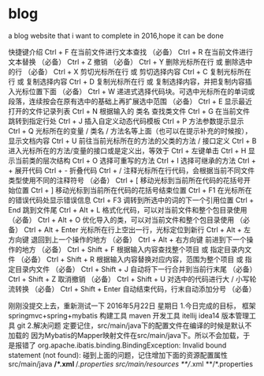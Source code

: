 # blog
a blog website that i want to complete in 2016,hope it can be done

快捷键介绍
    Ctrl + F	在当前文件进行文本查找 （必备）
    Ctrl + R	在当前文件进行文本替换 （必备）
    Ctrl + Z	撤销 （必备）
    Ctrl + Y	删除光标所在行 或 删除选中的行 （必备）
    Ctrl + X	剪切光标所在行 或 剪切选择内容
    Ctrl + C	复制光标所在行 或 复制选择内容
    Ctrl + D	复制光标所在行 或 复制选择内容，并把复制内容插入光标位置下面 （必备）
    Ctrl + W	递进式选择代码块。可选中光标所在的单词或段落，连续按会在原有选中的基础上再扩展选中范围 （必备）
    Ctrl + E	显示最近打开的文件记录列表
    Ctrl + N	根据输入的 类名 查找类文件
    Ctrl + G	在当前文件跳转到指定行处
    Ctrl + J	插入自定义动态代码模板
    Ctrl + P	方法参数提示显示
    Ctrl + Q	光标所在的变量 / 类名 / 方法名等上面（也可以在提示补充的时候按），显示文档内容
    Ctrl + U	前往当前光标所在的方法的父类的方法 / 接口定义
    Ctrl + B	进入光标所在的方法/变量的接口或是定义出，等效于 Ctrl + 左键单击
    Ctrl + H	显示当前类的层次结构
    Ctrl + O	选择可重写的方法
    Ctrl + I	选择可继承的方法
    Ctrl + +	展开代码
    Ctrl + -	折叠代码
    Ctrl + /	注释光标所在行代码，会根据当前不同文件类型使用不同的注释符号 （必备）
    Ctrl + [	移动光标到当前所在代码的花括号开始位置
    Ctrl + ]	移动光标到当前所在代码的花括号结束位置
    Ctrl + F1	在光标所在的错误代码处显示错误信息
    Ctrl + F3	调转到所选中的词的下一个引用位置
    Ctrl + End	跳到文件尾
    Ctrl + Alt + L	格式化代码，可以对当前文件和整个包目录使用 （必备）
    Ctrl + Alt + O	优化导入的类，可以对当前文件和整个包目录使用 （必备）
    Ctrl + Alt + Enter	光标所在行上空出一行，光标定位到新行
    Ctrl + Alt + 左方向键	退回到上一个操作的地方 （必备）
    Ctrl + Alt + 右方向键	前进到下一个操作的地方 （必备）
    Ctrl + Shift + F	根据输入内容查找整个项目 或 指定目录内文件 （必备）
    Ctrl + Shift + R	根据输入内容替换对应内容，范围为整个项目 或 指定目录内文件 （必备）
    Ctrl + Shift + J	自动将下一行合并到当前行末尾 （必备）
    Ctrl + Shift + Z	取消撤销 （必备）
    Ctrl + Shift + U	对选中的代码进行大 / 小写轮流转换 （必备）
    Ctrl + Shift + Enter	自动结束代码，行末自动添加分号 （必备）

刚刚没提交上去，重新测试一下
2016年5月22日 星期日
1.今日完成的目标，
    框架 springmvc+spring+mybatis
    构建工具 maven
    开发工具 itellij idea14
    版本管理工具 git
 2.解决问题
定要记住，src/main/java下的配置文件在编译的时候是默认不加载的
          因为Mybatis的Mapper映射文件在src/main/java下。所以不会加载，于是报错了
          org.apache.ibatis.binding.BindingException: Invalid bound statement (not found):
          碰到上面的问题，记住增加下面的资源配置属性
   <resources>
      <resource>
          <directory>src/main/java</directory>
          <includes>
              <include>**/*.xml</include>
              <include>**/*.properties</include>
          </includes>
      </resource>
      <resource>
          <directory>src/main/resources</directory>
          <includes>
              <include>**/*.xml</include>
              <include>**/*.properties</include>
          </includes>
      </resource>
  </resources>